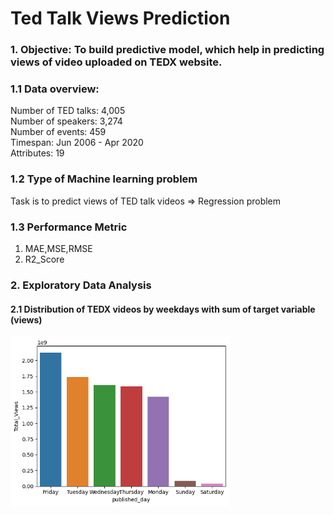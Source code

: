 # Ted Talk Views Prediction

### 1. **Objective**: To build predictive model, which help in predicting views of video uploaded on TEDX website.

### 1.1 Data overview:
Number of TED talks: 4,005<br>
Number of speakers: 3,274<br>
Number of events: 459<br>
Timespan: Jun 2006 - Apr 2020<br>
Attributes: 19<br>

### 1.2 Type of Machine learning problem
Task is to predict views of TED talk videos => Regression problem

### 1.3 Performance Metric
1. MAE,MSE,RMSE
2. R2_Score

### 2. Exploratory Data Analysis 
#### 2.1 Distribution of TEDX videos by weekdays with sum of target variable (views) 
<img src="weekdays.png" width="350"/>

